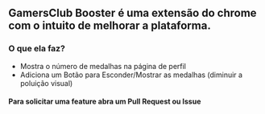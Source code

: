 ## GamersClub Booster é uma extensão do chrome com o intuito de melhorar a plataforma.

### O que ela faz?

- Mostra o número de medalhas na página de perfil
- Adiciona um Botão para Esconder/Mostrar as medalhas (diminuir a poluição visual)

#### Para solicitar uma feature abra um Pull Request ou Issue
